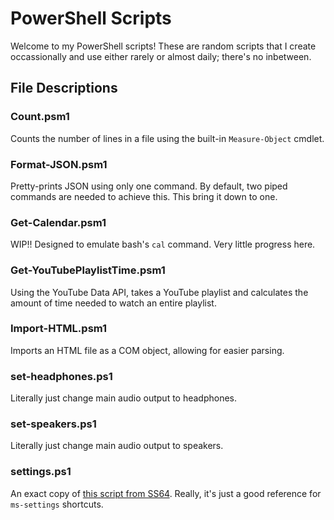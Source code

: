 # PowerShell Scripts

Welcome to my PowerShell scripts! These are random scripts that I create
occassionally and use either rarely or almost daily; there's no inbetween. 

## File Descriptions

### Count.psm1

Counts the number of lines in a file using the built-in `Measure-Object` cmdlet.

### Format-JSON.psm1

Pretty-prints JSON using only one command. By default, two piped commands are 
needed to achieve this. This bring it down to one.

### Get-Calendar.psm1

WIP!! Designed to emulate bash's `cal` command. Very little progress here.

### Get-YouTubePlaylistTime.psm1

Using the YouTube Data API, takes a YouTube playlist and calculates the amount
of time needed to watch an entire playlist.

### Import-HTML.psm1

Imports an HTML file as a COM object, allowing for easier parsing.

### set-headphones.ps1

Literally just change main audio output to headphones. 

### set-speakers.ps1

Literally just change main audio output to speakers. 

### settings.ps1

An exact copy of [this script from SS64](https://ss64.com/ps/syntax-settings.html).
Really, it's just a good reference for `ms-settings` shortcuts.
